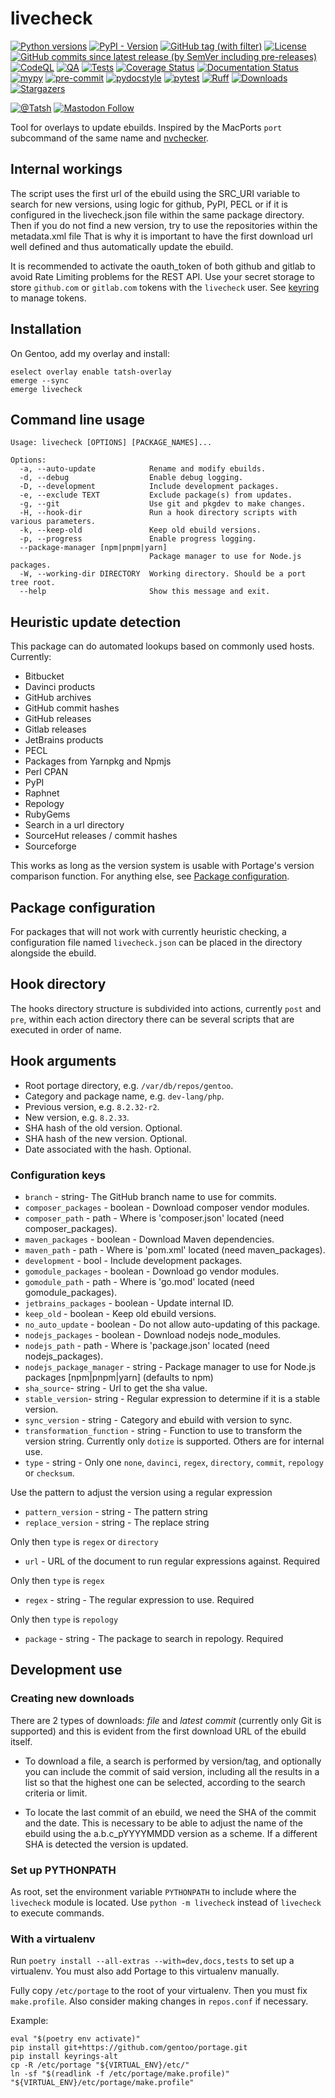 # livecheck

[![Python versions](https://img.shields.io/pypi/pyversions/livecheck.svg?color=blue&logo=python&logoColor=white)](https://www.python.org/)
[![PyPI - Version](https://img.shields.io/pypi/v/livecheck)](https://pypi.org/project/livecheck/)
[![GitHub tag (with filter)](https://img.shields.io/github/v/tag/Tatsh/livecheck)](https://github.com/Tatsh/livecheck/tags)
[![License](https://img.shields.io/github/license/Tatsh/livecheck)](https://github.com/Tatsh/livecheck/blob/master/LICENSE.txt)
[![GitHub commits since latest release (by SemVer including pre-releases)](https://img.shields.io/github/commits-since/Tatsh/livecheck/v0.1.2/master)](https://github.com/Tatsh/livecheck/compare/v0.1.2...master)
[![CodeQL](https://github.com/Tatsh/livecheck/actions/workflows/codeql.yml/badge.svg)](https://github.com/Tatsh/livecheck/actions/workflows/codeql.yml)
[![QA](https://github.com/Tatsh/livecheck/actions/workflows/qa.yml/badge.svg)](https://github.com/Tatsh/livecheck/actions/workflows/qa.yml)
[![Tests](https://github.com/Tatsh/livecheck/actions/workflows/tests.yml/badge.svg)](https://github.com/Tatsh/livecheck/actions/workflows/tests.yml)
[![Coverage Status](https://coveralls.io/repos/github/Tatsh/livecheck/badge.svg?branch=master)](https://coveralls.io/github/Tatsh/livecheck?branch=master)
[![Documentation Status](https://readthedocs.org/projects/livecheck/badge/?version=latest)](https://livecheck.readthedocs.org/?badge=latest)
[![mypy](https://www.mypy-lang.org/static/mypy_badge.svg)](http://mypy-lang.org/)
[![pre-commit](https://img.shields.io/badge/pre--commit-enabled-brightgreen?logo=pre-commit&logoColor=white)](https://github.com/pre-commit/pre-commit)
[![pydocstyle](https://img.shields.io/badge/pydocstyle-enabled-AD4CD3)](http://www.pydocstyle.org/en/stable/)
[![pytest](https://img.shields.io/badge/pytest-zz?logo=Pytest&labelColor=black&color=black)](https://docs.pytest.org/en/stable/)
[![Ruff](https://img.shields.io/endpoint?url=https://raw.githubusercontent.com/astral-sh/ruff/main/assets/badge/v2.json)](https://github.com/astral-sh/ruff)
[![Downloads](https://static.pepy.tech/badge/livecheck/month)](https://pepy.tech/project/livecheck)
[![Stargazers](https://img.shields.io/github/stars/Tatsh/livecheck?logo=github&style=flat)](https://github.com/Tatsh/livecheck/stargazers)

[![@Tatsh](https://img.shields.io/badge/dynamic/json?url=https%3A%2F%2Fpublic.api.bsky.app%2Fxrpc%2Fapp.bsky.actor.getProfile%2F%3Factor%3Ddid%3Aplc%3Auq42idtvuccnmtl57nsucz72%26query%3D%24.followersCount%26style%3Dsocial%26logo%3Dbluesky%26label%3DFollow%2520%40Tatsh&query=%24.followersCount&style=social&logo=bluesky&label=Follow%20%40Tatsh)](https://bsky.app/profile/Tatsh.bsky.social)
[![Mastodon Follow](https://img.shields.io/mastodon/follow/109370961877277568?domain=hostux.social&style=social)](https://hostux.social/@Tatsh)

Tool for overlays to update ebuilds. Inspired by the MacPorts `port` subcommand of the same name
and [nvchecker](https://github.com/lilydjwg/nvchecker).

## Internal workings

The script uses the first url of the ebuild using the SRC_URI variable to search for new versions,
using logic for github, PyPI, PECL or if it is configured in the livecheck.json file within the
same package directory.
Then if you do not find a new version, try to use the repositories within the metadata.xml file
That is why it is important to have the first download url well defined and thus automatically
update the ebuild.

It is recommended to activate the oauth_token of both github and gitlab to avoid
Rate Limiting problems for the REST API.
Use your secret storage to store `github.com` or `gitlab.com` tokens with the `livecheck` user.
See [keyring](https://github.com/jaraco/keyring) to manage tokens.

## Installation

On Gentoo, add my overlay and install:

```shell
eselect overlay enable tatsh-overlay
emerge --sync
emerge livecheck
```

## Command line usage

```plain
Usage: livecheck [OPTIONS] [PACKAGE_NAMES]...

Options:
  -a, --auto-update            Rename and modify ebuilds.
  -d, --debug                  Enable debug logging.
  -D, --development            Include development packages.
  -e, --exclude TEXT           Exclude package(s) from updates.
  -g, --git                    Use git and pkgdev to make changes.
  -H, --hook-dir               Run a hook directory scripts with various parameters.
  -k, --keep-old               Keep old ebuild versions.
  -p, --progress               Enable progress logging.
  --package-manager [npm|pnpm|yarn]
                               Package manager to use for Node.js packages.
  -W, --working-dir DIRECTORY  Working directory. Should be a port tree root.
  --help                       Show this message and exit.
```

## Heuristic update detection

This package can do automated lookups based on commonly used hosts. Currently:

- Bitbucket
- Davinci products
- GitHub archives
- GitHub commit hashes
- GitHub releases
- Gitlab releases
- JetBrains products
- PECL
- Packages from Yarnpkg and Npmjs
- Perl CPAN
- PyPI
- Raphnet
- Repology
- RubyGems
- Search in a url directory
- SourceHut releases / commit hashes
- Sourceforge

This works as long as the version system is usable with Portage's version
comparison function. For anything else, see [Package configuration](#package-configuration).

## Package configuration

For packages that will not work with currently heuristic checking, a configuration file named
`livecheck.json` can be placed in the directory alongside the ebuild.

## Hook directory

The hooks directory structure is subdivided into actions, currently `post` and `pre`, within each
action directory there can be several scripts that are executed in order of name.

## Hook arguments

- Root portage directory, e.g. `/var/db/repos/gentoo`.
- Category and package name, e.g. `dev-lang/php`.
- Previous version, e.g. `8.2.32-r2`.
- New version, e.g. `8.2.33`.
- SHA hash of the old version. Optional.
- SHA hash of the new version. Optional.
- Date associated with the hash. Optional.

### Configuration keys

- `branch` - string- The GitHub branch name to use for commits.
- `composer_packages` - boolean - Download composer vendor modules.
- `composer_path` - path - Where is 'composer.json' located (need composer_packages).
- `maven_packages` - boolean - Download Maven dependencies.
- `maven_path` - path - Where is 'pom.xml' located (need maven_packages).
- `development` - bool - Include development packages.
- `gomodule_packages` - boolean - Download go vendor modules.
- `gomodule_path` - path - Where is 'go.mod' located (need gomodule_packages).
- `jetbrains_packages` - boolean - Update internal ID.
- `keep_old` - boolean - Keep old ebuild versions.
- `no_auto_update` - boolean - Do not allow auto-updating of this package.
- `nodejs_packages` - boolean - Download nodejs node_modules.
- `nodejs_path` - path - Where is 'package.json' located (need nodejs_packages).
- `nodejs_package_manager` - string - Package manager to use for Node.js packages [npm|pnpm|yarn]
  (defaults to npm)
- `sha_source`- string - Url to get the sha value.
- `stable_version`- string - Regular expression to determine if it is a stable version.
- `sync_version` - string - Category and ebuild with version to sync.
- `transformation_function` - string - Function to use to transform the version string.
  Currently only `dotize` is supported. Others are for internal use.
- `type` - string - Only one `none`, `davinci`, `regex`, `directory`, `commit`,
  `repology` or `checksum`.

Use the pattern to adjust the version using a regular expression

- `pattern_version` - string - The pattern string
- `replace_version` - string - The replace string

Only then `type` is `regex` or `directory`

- `url` - URL of the document to run regular expressions against. Required

Only then `type` is `regex`

- `regex` - string - The regular expression to use. Required

Only then `type` is `repology`

- `package` - string - The package to search in repology. Required

## Development use

### Creating new downloads

There are 2 types of downloads: _file_ and _latest commit_ (currently only Git is supported) and this
is evident from the first download URL of the ebuild itself.

- To download a file, a search is performed by version/tag, and optionally you can include the
  commit of said version, including all the results in a list so that the highest one can be
  selected, according to the search criteria or limit.

- To locate the last commit of an ebuild, we need the SHA of the commit and the date. This is
  necessary to be able to adjust the name of the ebuild using
  the a.b.c_pYYYYMMDD version as a scheme. If a different SHA is detected the version is updated.

### Set up PYTHONPATH

As root, set the environment variable `PYTHONPATH` to include where the `livecheck` module is
located. Use `python -m livecheck` instead of `livecheck` to execute commands.

### With a virtualenv

Run `poetry install --all-extras --with=dev,docs,tests` to set up a virtualenv. You must also add
Portage to this virtualenv manually.

Fully copy `/etc/portage` to the root of your virtualenv. Then you must fix `make.profile`. Also
consider making changes in `repos.conf` if necessary.

Example:

```shell
eval "$(poetry env activate)"
pip install git+https://github.com/gentoo/portage.git
pip install keyrings-alt
cp -R /etc/portage "${VIRTUAL_ENV}/etc/"
ln -sf "$(readlink -f /etc/portage/make.profile)" "${VIRTUAL_ENV}/etc/portage/make.profile"
```
